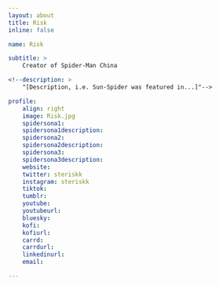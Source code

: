 ```yaml
---
layout: about
title: Risk
inline: false

name: Risk

subtitle: >
    Creator of Spider-Man China

<!--description: >
    "[Description, i.e. Sun-Spider was featured in...]"-->

profile: 
    align: right
    image: Risk.jpg
    spidersona1:
    spidersona1description:
    spidersona2:
    spidersona2description:
    spidersona3:
    spidersona3description:
    website:
    twitter: steriskk
    instagram: steriskk
    tiktok:
    tumblr:
    youtube:
    youtubeurl:
    bluesky:
    kofi:
    kofiurl:
    carrd:
    carrdurl:
    linkedinurl:
    email:

---
```


<!-- longer bio here -->
